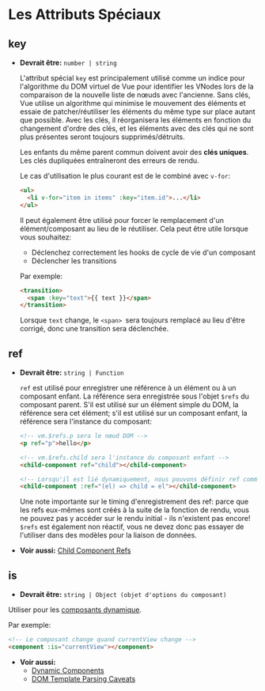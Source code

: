 # Les Attributs Spéciaux

## key

- **Devrait être:** `number | string`

  L'attribut spécial `key` est principalement utilisé comme un indice pour l'algorithme du DOM virtuel de Vue pour identifier les VNodes lors de la comparaison de la nouvelle liste de nœuds avec l'ancienne. Sans clés, Vue utilise un algorithme qui minimise le mouvement des éléments et essaie de patcher/réutiliser les éléments du même type sur place autant que possible. Avec les clés, il réorganisera les éléments en fonction du changement d'ordre des clés, et les éléments avec des clés qui ne sont plus présentes seront toujours supprimés/détruits.

  Les enfants du même parent commun doivent avoir des **clés uniques**. Les clés dupliquées entraîneront des erreurs de rendu.
  
  Le cas d'utilisation le plus courant est de le combiné avec `v-for`:

  ```html
  <ul>
    <li v-for="item in items" :key="item.id">...</li>
  </ul>
  ```

  Il peut également être utilisé pour forcer le remplacement d'un élément/composant au lieu de le réutiliser. Cela peut être utile lorsque vous souhaitez:

  - Déclenchez correctement les hooks de cycle de vie d'un composant
  - Déclencher les transitions

  Par exemple:

  ```html
  <transition>
    <span :key="text">{{ text }}</span>
  </transition>
  ```

  Lorsque `text` change, le `<span> `sera toujours remplacé au lieu d'être corrigé, donc une transition sera déclenchée.

## ref

- **Devrait être:** `string | Function`

  `ref` est utilisé pour enregistrer une référence à un élément ou à un composant enfant. La référence sera enregistrée sous l'objet `$refs` du composant parent. S'il est utilisé sur un élément simple du DOM, la référence sera cet élément; s'il est utilisé sur un composant enfant, la référence sera l'instance du composant:

  ```html
  <!-- vm.$refs.p sera le nœud DOM -->
  <p ref="p">hello</p>

  <!-- vm.$refs.child sera l'instance du composant enfant -->
  <child-component ref="child"></child-component>

  <!-- Lorsqu'il est lié dynamiquement, nous pouvons définir ref comme une fonction de callback, en passant l'élément ou l'instance de composant explicitement -->
  <child-component :ref="(el) => child = el"></child-component>
  ```

  Une note importante sur le timing d'enregistrement des ref: parce que les refs eux-mêmes sont créés à la suite de la fonction de rendu, vous ne pouvez pas y accéder sur le rendu initial - ils n'existent pas encore! `$refs` est également non réactif, vous ne devez donc pas essayer de l'utiliser dans des modèles pour la liaison de données.

- **Voir aussi:** [Child Component Refs](../guide/component-template-refs.html)

## is

- **Devrait être:** `string | Object (objet d'options du composant)`

Utiliser pour les [composants dynamique](../guide/component-dynamic-async.html).

Par exemple:

```html
<!-- Le composant change quand currentView change -->
<component :is="currentView"></component>
```

- **Voir aussi:**
  - [Dynamic Components](../guide/component-dynamic-async.html)
  - [DOM Template Parsing Caveats](../guide/component-basics.html#dom-template-parsing-caveats)
